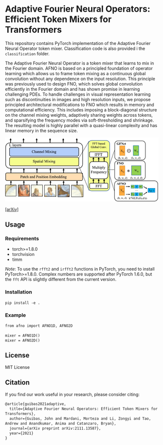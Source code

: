 # Adaptive Fourier Neural Operators: Efficient Token Mixers for Transformers

This repository contains PyTorch implementation of the Adaptive Fourier Neural Operator token mixer. Classification code is also provided i the `classification` folder.

The Adaptive Fourier Neural Operator is a token mixer that learns to mix in the Fourier domain. AFNO is based on a principled foundation of operator learning which allows us to frame token mixing as a continuous global convolution without any dependence on the input resolution. This principle was previously used to design FNO, which solves global convolution efficiently in the Fourier domain and has shown promise in learning challenging PDEs. To handle challenges in visual representation learning such as discontinuities in images and high resolution inputs, we propose principled architectural modifications to FNO which results in memory and computational efficiency. This includes imposing a block-diagonal structure on the channel mixing weights, adaptively sharing weights across tokens, and sparsifying the frequency modes via soft-thresholding and shrinkage. The resulting model is highly parallel with a quasi-linear complexity and has linear memory in the sequence size.

![intro](classification/figs/mixer.jpeg)

[[arXiv]](https://arxiv.org/pdf/2111.13587.pdf)

## Usage

### Requirements

- torch>=1.8.0
- torchvision
- timm

*Note*: To use the ```rfft2``` and ```irfft2``` functions in PyTorch, you need to install PyTorch>=1.8.0. Complex numbers are supported after PyTorch 1.6.0, but the ```fft``` API is slightly different from the current version. 


### Installation
```
pip install -e .
```

### Example

```
from afno import AFNO1D, AFNO2D

mixer = AFNO1D()
mixer = AFNO2D()
```

## License
MIT License

## Citation
If you find our work useful in your research, please consider citing:
```
@article{guibas2021adaptive,
  title={Adaptive Fourier Neural Operators: Efficient Token Mixers for Transformers},
  author={Guibas, John and Mardani, Morteza and Li, Zongyi and Tao, Andrew and Anandkumar, Anima and Catanzaro, Bryan},
  journal={arXiv preprint arXiv:2111.13587},
  year={2021}
}
```
